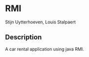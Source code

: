 # RMI
Stijn Uytterhoeven, Louis Stalpaert

## Description
A car rental application using java RMI. 
